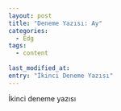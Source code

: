 ```yaml
---
layout: post
title: "Deneme Yazısı: Ay"
categories:
  - Edg
tags:
  - content
  
last_modified_at: 
entry: "İkinci Deneme Yazısı"
---
```


İkinci deneme yazısı